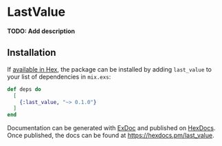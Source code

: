 # LastValue

**TODO: Add description**

## Installation

If [available in Hex](https://hex.pm/docs/publish), the package can be installed
by adding `last_value` to your list of dependencies in `mix.exs`:

```elixir
def deps do
  [
    {:last_value, "~> 0.1.0"}
  ]
end
```

Documentation can be generated with [ExDoc](https://github.com/elixir-lang/ex_doc)
and published on [HexDocs](https://hexdocs.pm). Once published, the docs can
be found at <https://hexdocs.pm/last_value>.

